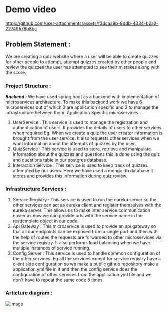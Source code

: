 # Demo video

https://github.com/user-attachments/assets/f3dcaa9b-9ddb-4334-b2a2-22749576b8bc

## Problem Statement : 
We are creating a quiz website where a user will be able to create quizzes 
for other people to attempt, attempt quizzes created by other people and review the quizzes the 
user has attempted to see their mistakes along with the score. 
### Project Structure :  
***Backend :*** We have used spring boot as a backend with implementation of microservices 
architecture. 
To make this backend work we have 6 microservices out of which 3 are application specific and 
3 to manage the infrastructure between them. 
Application Specific microservices : 
1. UserService : This service is used to manage the registration and authentication of users. 
It provides the details of users to other services when required Eg. When we create a quiz 
the user creator information is brought from the user service. It also requests other 
services when we want information about the attempts of quizzes by the user. 
2. QuizService : This service is used to store, retrieve and manipulate information about the 
quizzes and questions this is done using the quiz and questions table in our postgres 
database. 
3. Interaction Service : This service is used to keep track of quizzes attempted by our 
users. Here we have used a mongo db database it stores and provides this information 
during quiz review.
### Infrastructure Services :  
1. Service Registry : This service is used to run the eureka server so the other services can 
act as eureka client and register themselves with the eureka server. This allows us to 
make inter service communication easier as now we can provide urls with the service 
name in the resttemplate object in our code.
2. Api Gateway : This microservice is used to provide an api gateway so that all our 
endpoints can be exposed from a single port and then with the help of routes the requests 
are forwarded to other microservices via the service registry. It also performs load 
balancing when we have multiple instances of service running.
3. Config Server : This service is used to handle common configuration of the other services. Eg all 
the services except for service registry have a  client side configuration so we make a public 
github repository make a application.yml file in it and then the config service does the 
configuration of other services from the application.yml file and we don't have to repeat the same 
code 5 times. 
### Articture diagram : 

![image](https://github.com/user-attachments/assets/13673421-731c-4d1b-855c-00915d5fc2ba)
